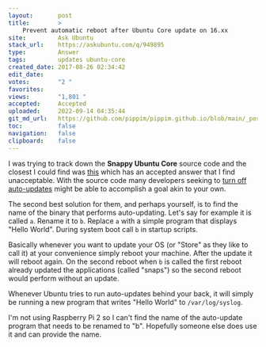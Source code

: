 ```yaml
---
layout:       post
title:        >
    Prevent automatic reboot after Ubuntu Core update on 16.xx
site:         Ask Ubuntu
stack_url:    https://askubuntu.com/q/949895
type:         Answer
tags:         updates ubuntu-core
created_date: 2017-08-26 02:34:42
edit_date:    
votes:        "2 "
favorites:    
views:        "1,801 "
accepted:     Accepted
uploaded:     2022-09-14 04:35:44
git_md_url:   https://github.com/pippim/pippim.github.io/blob/main/_posts/2017/2017-08-26-Prevent-automatic-reboot-after-Ubuntu-Core-update-on-16.xx.md
toc:          false
navigation:   false
clipboard:    false
---
```


I was trying to track down the **Snappy Ubuntu Core** source code and the closest I could find was [this][1] which has an accepted answer that I find unacceptable. With the source code many developers seeking to [turn off auto-updates][2] might be able to accomplish a goal akin to your own.

The second best solution for them, and perhaps yourself, is to find the name of the binary that performs auto-updating. Let's say for example it is called `a`. Rename it to `b`. Replace `a` with a simple program that displays "Hello World". During system boot call `b` in startup scripts.

Basically whenever you want to update your OS (or "Store" as they like to call it) at your convenience simply reboot your machine. After the update it will reboot again. On the second reboot when `b` is called the first reboot already updated the applications (called "snaps") so the second reboot would perform without an update.

Whenever Ubuntu tries to run auto-updates behind your back, it will simply be running a new program that writes "Hello World" to `/var/log/syslog`.

I'm not using Raspberry Pi 2 so I can't find the name of the auto-update program that needs to be renamed to "b". Hopefully someone else does use it and can provide the name.

  [1]: https://askubuntu.com/questions/744273/ubuntu-core-snappy-for-rpi2-source-code
  [2]: https://forum.snapcraft.io/t/disabling-automatic-refresh-for-snap-from-store/707/42
